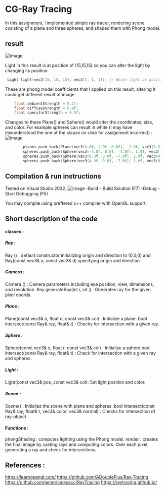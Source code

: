 # CG-Ray Tracing

In this assignment, I implemented simple ray tracer, rendering scene cosisting of a plane and three spheres, and shaded them with Phong model.
## result 
![image](https://github.com/user-attachments/assets/513fb8c1-4252-4f20-9fc3-071faba7b80f)

Light in this result is at position of (15,15,15) so you can alter the light by changing its position
```c++
 Light light(vec3(15, 15, 15), vec3(1, 1, 1)); // White light at position (15, 15, 15)
```
These are phong model coefficients that I applied on this result, altering it could get different result of image.   
```c++
	float ambientStrength = 0.1f;
	float diffuseStrength = 0.8f;
	float specularStrength = 0.5f;
```
Changes to these Plane() and Sphere() would alter the coordinates, size, and color. 
For example spheres can result in white (I may have misunderstood the one of the clause on slide for assignment incorrect) :
![image](https://github.com/user-attachments/assets/9bac44c1-e83e-4123-8b3d-1f38288a593b)

```c++
		planes.push_back(Plane(vec3(0.0f, 1.0f, 0.0f), -2.0f, vec3(0.5f, 0.5f, 0.5f))); // plane located at y = -2 (gray)
		spheres.push_back(Sphere(vec3(-4.0f, 0.0f, -7.0f), 1.0f, vec3(1.0f, 0.0f, 0.0f))); // s1 (red)
		spheres.push_back(Sphere(vec3(0.0f, 0.0f, -7.0f), 2.0f, vec3(0.0f, 1.0f, 0.0f))); // s2 (green)
		spheres.push_back(Sphere(vec3(4.0f, 0.0f, -7.0f), 1.0f, vec3(0.0f, 0.0f, 1.0f))); // s3 (blue)
```

## Compilation & run instructions 
Tested on Visual Studio 2022. 
![image](https://github.com/user-attachments/assets/2827364c-67cc-45e5-bc3b-4ee531f562d2)
-Build - Build Solution (F7)
-Debug - Start Debugging (F5)

You may compile using preffered c++ compiler with OpenGL support.

## Short description of the code
#### classes :

##### Ray :
Ray ()  : default constructor initializing origin and direction to (0,0,0) and Ray(const vec3& o, const vec3& d) specifying origin and direction
##### Camera : 
Camera () : Camera parameters including eye position, view, dimensions, and resolution.
Ray generateRay(int i, int j) : Generates ray for the given pixel coords.
##### Plane :
Plane(const vec3& n, float d, const vec3& col) : Initialize a plane.
bool intersect(const Ray& ray, float& t) : Checks for intersection with a given ray.
##### Sphere :
Sphere(const vec3& c, float r, const vec3& col) : Initialize a sphere
bool intersect(const Ray& ray, float& t) : Check for intersection with a given ray and spheres.
##### Light :
Light(const vec3& pos, const vec3& col): Set light position and color.
##### Scene : 
Scene() : Initialiez the scene with plane and spheres.
bool intersect(const Ray& ray, float& t, vec3& color, vec3& normal) : Checks for intersection of ray-object.

#### Functions :

phongShading : computes lighting using the Phong model. 
render : creates the final image by casting rays and computing colors. Over each pixel, generating a ray and check for intersections.

## References : 
https://learnopengl.com/
https://github.com/ADoublePlus/Ray-Tracing
https://github.com/genericalexacc/RayTracing
https://raytracing.github.io/
